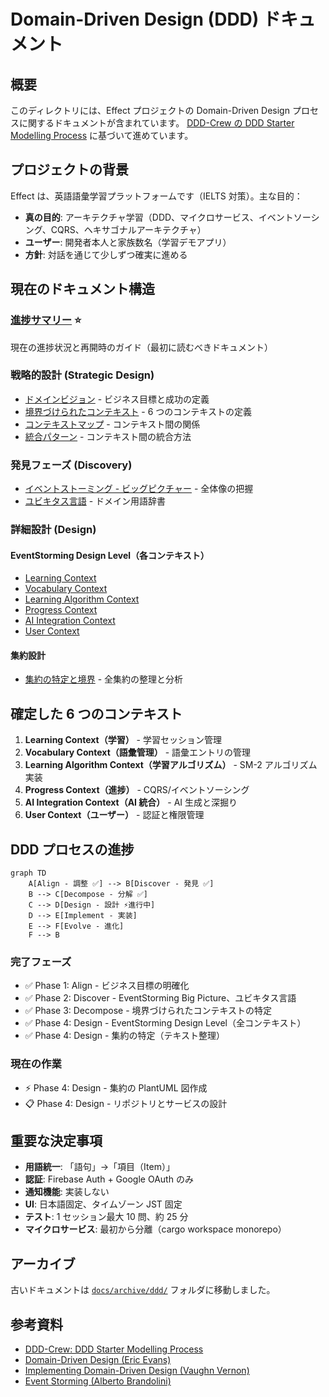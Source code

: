 # Domain-Driven Design (DDD) ドキュメント

## 概要

このディレクトリには、Effect プロジェクトの Domain-Driven Design プロセスに関するドキュメントが含まれています。
[DDD-Crew の DDD Starter Modelling Process](https://ddd-crew.github.io/ddd-starter-modelling-process/) に基づいて進めています。

## プロジェクトの背景

Effect は、英語語彙学習プラットフォームです（IELTS 対策）。主な目的：

- **真の目的**: アーキテクチャ学習（DDD、マイクロサービス、イベントソーシング、CQRS、ヘキサゴナルアーキテクチャ）
- **ユーザー**: 開発者本人と家族数名（学習デモアプリ）
- **方針**: 対話を通じて少しずつ確実に進める

## 現在のドキュメント構造

### [進捗サマリー](./progress-summary.md) ⭐

現在の進捗状況と再開時のガイド（最初に読むべきドキュメント）

### 戦略的設計 (Strategic Design)

- [ドメインビジョン](./strategic/domain-vision.md) - ビジネス目標と成功の定義
- [境界づけられたコンテキスト](./strategic/bounded-contexts.md) - 6 つのコンテキストの定義
- [コンテキストマップ](./strategic/context-map.md) - コンテキスト間の関係
- [統合パターン](./strategic/integration-patterns.md) - コンテキスト間の統合方法

### 発見フェーズ (Discovery)

- [イベントストーミング - ビッグピクチャー](./discovery/event-storming/big-picture.md) - 全体像の把握
- [ユビキタス言語](./discovery/ubiquitous-language.md) - ドメイン用語辞書

### 詳細設計 (Design)

#### EventStorming Design Level（各コンテキスト）

- [Learning Context](./design/learning-context/event-storming-design-level.md)
- [Vocabulary Context](./design/vocabulary-context/event-storming-design-level.md)
- [Learning Algorithm Context](./design/learning-algorithm-context/event-storming-design-level.md)
- [Progress Context](./design/progress-context/event-storming-design-level.md)
- [AI Integration Context](./design/ai-integration-context/event-storming-design-level.md)
- [User Context](./design/user-context/event-storming-design-level.md)

#### 集約設計

- [集約の特定と境界](./design/aggregate-identification.md) - 全集約の整理と分析

## 確定した 6 つのコンテキスト

1. **Learning Context（学習）** - 学習セッション管理
2. **Vocabulary Context（語彙管理）** - 語彙エントリの管理
3. **Learning Algorithm Context（学習アルゴリズム）** - SM-2 アルゴリズム実装
4. **Progress Context（進捗）** - CQRS/イベントソーシング
5. **AI Integration Context（AI 統合）** - AI 生成と深掘り
6. **User Context（ユーザー）** - 認証と権限管理

## DDD プロセスの進捗

```mermaid
graph TD
    A[Align - 調整 ✅] --> B[Discover - 発見 ✅]
    B --> C[Decompose - 分解 ✅]
    C --> D[Design - 設計 ⚡進行中]
    D --> E[Implement - 実装]
    E --> F[Evolve - 進化]
    F --> B
```

### 完了フェーズ

- ✅ Phase 1: Align - ビジネス目標の明確化
- ✅ Phase 2: Discover - EventStorming Big Picture、ユビキタス言語
- ✅ Phase 3: Decompose - 境界づけられたコンテキストの特定
- ✅ Phase 4: Design - EventStorming Design Level（全コンテキスト）
- ✅ Phase 4: Design - 集約の特定（テキスト整理）

### 現在の作業

- ⚡ Phase 4: Design - 集約の PlantUML 図作成
- 📋 Phase 4: Design - リポジトリとサービスの設計

## 重要な決定事項

- **用語統一**: 「語句」→「項目（Item）」
- **認証**: Firebase Auth + Google OAuth のみ
- **通知機能**: 実装しない
- **UI**: 日本語固定、タイムゾーン JST 固定
- **テスト**: 1 セッション最大 10 問、約 25 分
- **マイクロサービス**: 最初から分離（cargo workspace monorepo）

## アーカイブ

古いドキュメントは [`docs/archive/ddd/`](./../archive/ddd/) フォルダに移動しました。

## 参考資料

- [DDD-Crew: DDD Starter Modelling Process](https://ddd-crew.github.io/ddd-starter-modelling-process/)
- [Domain-Driven Design (Eric Evans)](https://www.dddcommunity.org/book/evans_2003/)
- [Implementing Domain-Driven Design (Vaughn Vernon)](https://www.amazon.com/dp/0321834577)
- [Event Storming (Alberto Brandolini)](https://www.eventstorming.com/)
